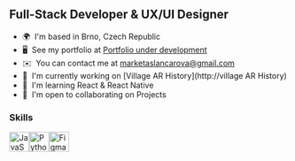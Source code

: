 Full-Stack Developer & UX/UI Designer
-------------------------------------

* 🌍  I'm based in Brno, Czech Republic
* 🖥️  See my portfolio at [Portfolio under development](http://marketaslancarova.com)
* ✉️  You can contact me at [marketaslancarova@gmail.com](mailto:marketaslancarova@gmail.com)
* 🚀  I'm currently working on [Village AR History](http://village AR History)
* 🧠  I'm learning React & React Native
* 🤝  I'm open to collaborating on Projects

### Skills


<p align="left">
<a href="https://developer.mozilla.org/en-US/docs/Web/JavaScript" target="_blank" rel="noreferrer"><img src="https://raw.githubusercontent.com/danielcranney/readme-generator/main/public/icons/skills/javascript-colored.svg" width="36" height="36" alt="JavaScript" /></a><a href="https://www.python.org/" target="_blank" rel="noreferrer"><img src="https://raw.githubusercontent.com/danielcranney/readme-generator/main/public/icons/skills/python-colored.svg" width="36" height="36" alt="Python" /></a><a href="https://www.figma.com/" target="_blank" rel="noreferrer"><img src="https://raw.githubusercontent.com/danielcranney/readme-generator/main/public/icons/skills/figma-colored.svg" width="36" height="36" alt="Figma" /></a>
</p>

